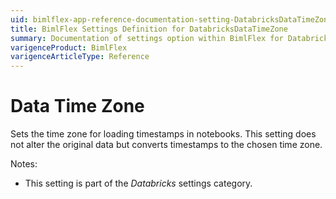 ```yaml
---
uid: bimlflex-app-reference-documentation-setting-DatabricksDataTimeZone
title: BimlFlex Settings Definition for DatabricksDataTimeZone
summary: Documentation of settings option within BimlFlex for DatabricksDataTimeZone
varigenceProduct: BimlFlex
varigenceArticleType: Reference
---
```


# Data Time Zone

Sets the time zone for loading timestamps in notebooks. This setting does not alter the original data but converts timestamps to the chosen time zone.

Notes:

* This setting is part of the *Databricks* settings category.


